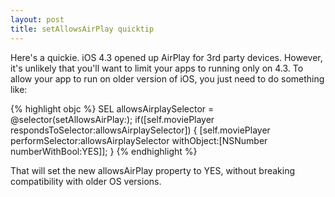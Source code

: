 ```yaml
---
layout: post
title: setAllowsAirPlay quicktip
---
```


Here's a quickie. iOS 4.3 opened up AirPlay for 3rd party devices. However, it's unlikely that you'll want to limit your apps to running only on 4.3. To allow your app to run on older version of iOS, you just need to do something like:

{% highlight objc %}
SEL allowsAirplaySelector = @selector(setAllowsAirPlay:);
if([self.moviePlayer respondsToSelector:allowsAirplaySelector]) {
    [self.moviePlayer performSelector:allowsAirplaySelector 
        withObject:[NSNumber numberWithBool:YES]];
}
{% endhighlight %}

That will set the new allowsAirPlay property to YES, without breaking compatibility with older OS versions.